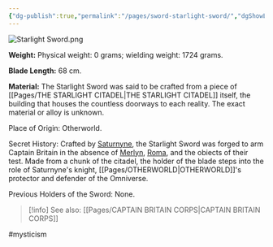 ```yaml
---
{"dg-publish":true,"permalink":"/pages/sword-starlight-sword/","dgShowLocalGraph":true}
---
```



![Starlight Sword.png](/img/user/Assets/Starlight%20Sword.png)

**Weight:** Physical weight: 0 grams; wielding weight: 1724 grams.

**Blade Length:** 68 cm.

**Material:** The Starlight Sword was said to be crafted from a piece of [[Pages/THE STARLIGHT CITADEL\|THE STARLIGHT CITADEL]] itself, the building that houses the countless doorways to each reality. The exact material or alloy is unknown.

Place of Origin: Otherworld.

Secret History: Crafted by [Saturnyne](https://marvel.fandom.com/wiki/Opal_Luna_Saturnyne_(Earth-9)?so=search), the Starlight Sword was forged to arm Captain Britain in the absence of [Merlyn](https://marvel.fandom.com/wiki/Merlin), [Roma](https://marvel.fandom.com/wiki/Roma_(Otherworld)), and the obiects of their test. Made from a chunk of the citadel, the holder of the blade steps into the role of Saturnyne's knight, [[Pages/OTHERWORLD\|OTHERWORLD]]'s protector and defender of the Omniverse.

Previous Holders of the Sword: None.

>[!info] See also:
>[[Pages/CAPTAIN BRITAIN CORPS\|CAPTAIN BRITAIN CORPS]]

#mysticism 